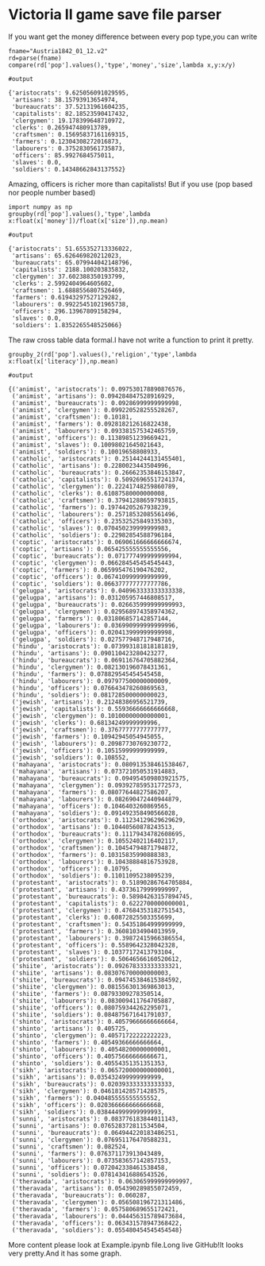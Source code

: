 # Victoria II game save file parser 

If you want get the money difference between every pop type,you can write

    fname="Austria1842_01_12.v2"
	rd=parse(fname)
	compare(rd['pop'].values(),'type','money','size',lambda x,y:x/y)
	
	#output
	
	{'aristocrats': 9.625056091029595,
	 'artisans': 38.15793913654974,
	 'bureaucrats': 37.52131961604235,
	 'capitalists': 82.18523590417432,
	 'clergymen': 19.178399648710972,
	 'clerks': 0.265947480913789,
	 'craftsmen': 0.15695837161169315,
	 'farmers': 0.12304308272016873,
	 'labourers': 0.3752830561735873,
	 'officers': 85.9927684575011,
	 'slaves': 0.0,
	 'soldiers': 0.14348662843137552}
	 
Amazing, officers is richer more than capitalists! But if you use (pop based nor people number based)
	
	import numpy as np
	groupby(rd['pop'].values(),'type',lambda x:float(x['money'])/float(x['size']),np.mean)
	
	#output
	
	{'aristocrats': 51.655352713336022,
	 'artisans': 65.626469820212023,
	 'bureaucrats': 65.079944042148796,
	 'capitalists': 2188.100203835832,
	 'clergymen': 37.602388350193799,
	 'clerks': 2.5992404964605602,
	 'craftsmen': 1.6888556807526469,
	 'farmers': 0.61943297527129282,
	 'labourers': 0.99225451021965738,
	 'officers': 296.13967809158294,
	 'slaves': 0.0,
	 'soldiers': 1.8352265548525066}
	 
The raw cross table data formal.I have not write a function to print it pretty.

    groupby_2(rd['pop'].values(),'religion','type',lambda x:float(x['literacy']),np.mean)
	
	#output
	
	{('animist', 'aristocrats'): 0.097530178890876576,
	 ('animist', 'artisans'): 0.094284847528916929,
	 ('animist', 'bureaucrats'): 0.09286999999999998,
	 ('animist', 'clergymen'): 0.099220528255528267,
	 ('animist', 'craftsmen'): 0.10181,
	 ('animist', 'farmers'): 0.092818212616822438,
	 ('animist', 'labourers'): 0.093381575342465759,
	 ('animist', 'officers'): 0.11389851239669421,
	 ('animist', 'slaves'): 0.10098021645021643,
	 ('animist', 'soldiers'): 0.10019658808933,
	 ('catholic', 'aristocrats'): 0.25144244131455401,
	 ('catholic', 'artisans'): 0.2280023443504996,
	 ('catholic', 'bureaucrats'): 0.26662353846153847,
	 ('catholic', 'capitalists'): 0.50926965517241374,
	 ('catholic', 'clergymen'): 0.22241748259860789,
	 ('catholic', 'clerks'): 0.61087580000000008,
	 ('catholic', 'craftsmen'): 0.37941288659793815,
	 ('catholic', 'farmers'): 0.19744205267938239,
	 ('catholic', 'labourers'): 0.25718532085561496,
	 ('catholic', 'officers'): 0.23532525849335303,
	 ('catholic', 'slaves'): 0.070450239999999983,
	 ('catholic', 'soldiers'): 0.22982854588796184,
	 ('coptic', 'aristocrats'): 0.069061666666666674,
	 ('coptic', 'artisans'): 0.065425555555555556,
	 ('coptic', 'bureaucrats'): 0.071777499999999994,
	 ('coptic', 'clergymen'): 0.066284545454545443,
	 ('coptic', 'farmers'): 0.065995476190476202,
	 ('coptic', 'officers'): 0.067410999999999999,
	 ('coptic', 'soldiers'): 0.066377777777777786,
	 ('gelugpa', 'aristocrats'): 0.040963333333333338,
	 ('gelugpa', 'artisans'): 0.031205957446808517,
	 ('gelugpa', 'bureaucrats'): 0.026635999999999993,
	 ('gelugpa', 'clergymen'): 0.029568974358974362,
	 ('gelugpa', 'farmers'): 0.031806857142857144,
	 ('gelugpa', 'labourers'): 0.036990999999999996,
	 ('gelugpa', 'officers'): 0.020413999999999998,
	 ('gelugpa', 'soldiers'): 0.027577948717948716,
	 ('hindu', 'aristocrats'): 0.073993181818181819,
	 ('hindu', 'artisans'): 0.090110423280423277,
	 ('hindu', 'bureaucrats'): 0.069116764705882364,
	 ('hindu', 'clergymen'): 0.082130196078431361,
	 ('hindu', 'farmers'): 0.078829545454545458,
	 ('hindu', 'labourers'): 0.097977500000000009,
	 ('hindu', 'officers'): 0.076643478260869563,
	 ('hindu', 'soldiers'): 0.081728500000000023,
	 ('jewish', 'artisans'): 0.21248386956521739,
	 ('jewish', 'capitalists'): 0.55936666666666668,
	 ('jewish', 'clergymen'): 0.10100000000000001,
	 ('jewish', 'clerks'): 0.68134249999999996,
	 ('jewish', 'craftsmen'): 0.37677777777777777,
	 ('jewish', 'farmers'): 0.10942945054945055,
	 ('jewish', 'labourers'): 0.20987730769230772,
	 ('jewish', 'officers'): 0.10515999999999999,
	 ('jewish', 'soldiers'): 0.108552,
	 ('mahayana', 'aristocrats'): 0.080913538461538467,
	 ('mahayana', 'artisans'): 0.073721050531914883,
	 ('mahayana', 'bureaucrats'): 0.094954509803921575,
	 ('mahayana', 'clergymen'): 0.093927859531772573,
	 ('mahayana', 'farmers'): 0.08077644827586207,
	 ('mahayana', 'labourers'): 0.082690472440944879,
	 ('mahayana', 'officers'): 0.1046403260869565,
	 ('mahayana', 'soldiers'): 0.091492358490566028,
	 ('orthodox', 'aristocrats'): 0.11234129629629629,
	 ('orthodox', 'artisans'): 0.10440560878243513,
	 ('orthodox', 'bureaucrats'): 0.11179434782608695,
	 ('orthodox', 'clergymen'): 0.10552402116402117,
	 ('orthodox', 'craftsmen'): 0.10454794871794872,
	 ('orthodox', 'farmers'): 0.10315835990888383,
	 ('orthodox', 'labourers'): 0.10438884816753928,
	 ('orthodox', 'officers'): 0.10795,
	 ('orthodox', 'soldiers'): 0.11011095238095239,
	 ('protestant', 'aristocrats'): 0.51890286764705884,
	 ('protestant', 'artisans'): 0.43736179999999997,
	 ('protestant', 'bureaucrats'): 0.58984263157894745,
	 ('protestant', 'capitalists'): 0.6222700000000001,
	 ('protestant', 'clergymen'): 0.47684353182751543,
	 ('protestant', 'clerks'): 0.60872825503355699,
	 ('protestant', 'craftsmen'): 0.54351864999999999,
	 ('protestant', 'farmers'): 0.36081034904013959,
	 ('protestant', 'labourers'): 0.39872415966386554,
	 ('protestant', 'officers'): 0.5589642328042328,
	 ('protestant', 'slaves'): 0.10377172413793104,
	 ('protestant', 'soldiers'): 0.50646566160520612,
	 ('shiite', 'aristocrats'): 0.092678333333333321,
	 ('shiite', 'artisans'): 0.083076700000000003,
	 ('shiite', 'bureaucrats'): 0.094745384615384592,
	 ('shiite', 'clergymen'): 0.081556301369863013,
	 ('shiite', 'farmers'): 0.08793309278350514,
	 ('shiite', 'labourers'): 0.083009411764705887,
	 ('shiite', 'officers'): 0.080759344262295071,
	 ('shiite', 'soldiers'): 0.084875671641791037,
	 ('shinto', 'aristocrats'): 0.40579666666666664,
	 ('shinto', 'artisans'): 0.405725,
	 ('shinto', 'clergymen'): 0.40571722222222223,
	 ('shinto', 'farmers'): 0.40549366666666664,
	 ('shinto', 'labourers'): 0.40548200000000001,
	 ('shinto', 'officers'): 0.40575666666666671,
	 ('shinto', 'soldiers'): 0.40554351351351353,
	 ('sikh', 'aristocrats'): 0.065720000000000001,
	 ('sikh', 'artisans'): 0.035432499999999999,
	 ('sikh', 'bureaucrats'): 0.020393333333333333,
	 ('sikh', 'clergymen'): 0.046181428571428575,
	 ('sikh', 'farmers'): 0.040485555555555552,
	 ('sikh', 'officers'): 0.020366666666666668,
	 ('sikh', 'soldiers'): 0.038444999999999993,
	 ('sunni', 'aristocrats'): 0.083776183844011143,
	 ('sunni', 'artisans'): 0.076528372811534504,
	 ('sunni', 'bureaucrats'): 0.064944220183486251,
	 ('sunni', 'clergymen'): 0.076951176470588231,
	 ('sunni', 'craftsmen'): 0.082524,
	 ('sunni', 'farmers'): 0.076371173913043489,
	 ('sunni', 'labourers'): 0.073583657142857153,
	 ('sunni', 'officers'): 0.072042338461538458,
	 ('sunni', 'soldiers'): 0.078143416886543526,
	 ('theravada', 'aristocrats'): 0.063065999999999997,
	 ('theravada', 'artisans'): 0.054390289855072459,
	 ('theravada', 'bureaucrats'): 0.060287,
	 ('theravada', 'clergymen'): 0.056508196721311486,
	 ('theravada', 'farmers'): 0.057580689655172421,
	 ('theravada', 'labourers'): 0.044456315789473684,
	 ('theravada', 'officers'): 0.063431578947368422,
	 ('theravada', 'soldiers'): 0.055480454545454548}

More content please look at Example.ipynb file.Long live GitHub!It looks very pretty.And it has some graph.
